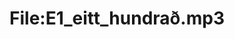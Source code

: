 ---
title: File:E1_eitt_hundrað.mp3
recording of: eitt hundrað
reading speed: slow
speaker: E
license: CC0
---